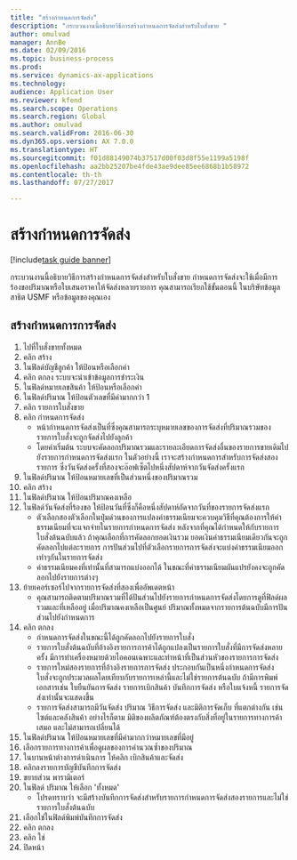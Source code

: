 ```yaml
--- 
title: "สร้างกำหนดการจัดส่ง"
description: "กระบวนงานนี้อธิบายวิธีการสร้างกำหนดการจัดส่งสำหรับใบสั่งขาย "
author: omulvad
manager: AnnBe
ms.date: 02/09/2016
ms.topic: business-process
ms.prod: 
ms.service: dynamics-ax-applications
ms.technology: 
audience: Application User
ms.reviewer: kfend
ms.search.scope: Operations
ms.search.region: Global
ms.author: omulvad
ms.search.validFrom: 2016-06-30
ms.dyn365.ops.version: AX 7.0.0
ms.translationtype: HT
ms.sourcegitcommit: f01d88149074b37517d00f03d8f55e1199a5198f
ms.openlocfilehash: aa2bb25207be4fde43ae9dee85ee6868b1b58972
ms.contentlocale: th-th
ms.lasthandoff: 07/27/2017

---
```

# <a name="create-a-delivery-schedule"></a>สร้างกำหนดการจัดส่ง

[!include[task guide banner](../../includes/task-guide-banner.md)]

กระบวนงานนี้อธิบายวิธีการสร้างกำหนดการจัดส่งสำหรับใบสั่งขาย  กำหนดการจัดส่งจะใช้เมื่อมีการร้องขอปริมาณหรือใบเสนอราคาให้จัดส่งหลายรายการ  คุณสามารถเรียกใช้ขั้นตอนนี้ ในบริษัทข้อมูลสาธิต USMF หรือข้อมูลของคุณเอง


## <a name="create-delivery-schedule"></a>สร้างกำหนดการการจัดส่ง
1. ไปที่ใบสั่งขายทั้งหมด
2. คลิก สร้าง
3. ในฟิลด์บัญชีลูกค้า ให้ป้อนหรือเลือกค่า
4. คลิก ตกลง ระบบจะนำเข้าข้อมูลการชำระเงิน
5. ในฟิลด์หมายเลขสินค้า ให้ป้อนหรือเลือกค่า
6. ในฟิลด์ปริมาณ ให้ป้อนตัวเลขที่มีค่ามากกว่า 1
7. คลิก รายการใบสั่งขาย
8. คลิก กำหนดการจัดส่ง
    * หน้ากำหนดการจัดส่งเป็นที่ซึ่งคุณสามารถระบุหมายเลขของการจัดส่งที่ปริมาณรวมของรายการใบสั่งจะถูกจัดส่งไปยังลูกค้า    
    * โดยค่าเริ่มต้น ระบบจะคัดลอกปริมาณรวมและรายละเอียดการจัดส่งอื่นของรายการขายเดิมไปยังรายการกำหนดการจัดส่งแรก  ในตัวอย่างนี้ เราจะสร้างกำหนดการสำหรับการจัดส่งสองรายการ ซึ่งวันจัดส่งครั้งที่สองจะอ๊อฟเซ็ตไปหนึ่งสัปดาห์จากวันจัดส่งครั้งแรก  
9. ในฟิลด์ปริมาณ ให้ป้อนหมายเลขที่เป็นส่วนหนึ่งของปริมาณรวม
10. คลิก สร้าง
11. ในฟิลด์ปริมาณ ให้ป้อนปริมาณคงเหลือ
12. ในฟิลด์วันจัดส่งที่ร้องขอ ให้ป้อนวันที่ซึ่งก็คือหนึ่งสัปดาห์ถัดจากวันที่ของรายการจัดส่งแรก
    * ตัวเลือกสองตัวเลือกในปุ่มด่วนของการแปลงค่าธรรมเนียมจะควบคุมวิธีที่คุณต้องการให้ค่าธรรมเนียมที่จะแจกจ่ายในรายการกำหนดการจัดส่ง หลังจากที่คุณได้กำหนดให้กับรายการใบสั่งต้นฉบับแล้ว  ถ้าคุณเลือกที่การคัดลอกยอดเงินรวม ยอดเงินค่าธรรมเนียมเดียวกันจะถูกคัดลอกไปแต่ละรายการ  การปันส่วนไปที่ตัวเลือกรายการการจัดส่งจะแบ่งค่าธรรมเนียมออกเท่าๆกันในรายการจัดส่ง  
    * ค่าธรรมเนียมคงที่เท่านั้นที่สามารถแบ่งออกได้ ในขณะที่ค่าธรรมเนียมผันแปรยังคงจะถูกคัดลอกไปยังรายการต่างๆ  
13. ย้ายเคอร์เซอร์ไปจากรายการจัดส่งที่สองเพื่ออัพเดตหน้า
    * คุณสามารถติดตามปริมาณรวมที่ได้ปันส่วนไปยังรายการกำหนดการจัดส่งโดยการดูที่ฟิลด์ผลรวมและที่เหลืออยู่  เมื่อปริมาณคงเหลือเป็นศูนย์ ปริมาณทั้งหมดจากรายการต้นฉบับมีการปันส่วนไปยังกำหนดการ   
14. คลิก ตกลง
    * กำหนดการจัดส่งในขณะนี้ได้ถูกคัดลอกไปยังรายการใบสั่ง   
    * รายการใบสั่งต้นฉบับที่อ้างอิงรายการการค้าได้ถูกแปลงเป็นรายการใบสั่งที่มีการจัดส่งหลายครั้ง  มีการทำเครื่องหมายด้วยไอคอนเฉพาะและทำหน้าที่เป็นส่วนหัวของรายการการจัดส่ง  
    * รายการใหม่สองรายการที่อ้างอิงรายการการจัดส่ง ประกอบกันเป็นหนึ่งกำหนดการจัดส่ง  ใบสั่งจะถูกประมวลผลโดยเทียบกับรายการเหล่านี้และไม่ใช่รายการต้นฉบับ  ถ้ามีการพิมพ์เอกสารเช่น ใบยืนยันการจัดส่ง รายการเบิกสินค้า บันทึกการจัดส่ง หรือใบแจ้งหนี้ รายการจัดส่งเท่านั้นจะแสดงขึ้น   
    * รายการจัดส่งสามารถมีวันจัดส่ง ปริมาณ วิธีการจัดส่ง และมิติการจัดเก็บ ที่แตกต่างกัน เช่น ไซต์และคลังสินค้า อย่างไรก็ตาม มิติของผลิตภัณฑ์ต้องตรงกับสิ่งที่อยู่ในรายการทางการค้าเสมอ และไม่สามารถเปลี่ยนได้  
15. ในฟิลด์ปริมาณ ให้ป้อนหมายเลขที่มีค่ามากกว่าหมายเลขที่มีอยู่
16. เลือกรายการทางการค้าเพื่อดูผลของการคำนวณซ้ำของปริมาณ
17. ในบานหน้าต่างการดำเนินการ ให้คลิก เบิกสินค้าและจัดส่ง
18. คลิกลงรายการบัญชีบันทึกการจัดส่ง
19. ขยายส่วน พารามิเตอร์
20. ในฟิลด์ ปริมาณ ให้เลือก 'ทั้งหมด'
    * โปรดทราบว่า จะมีสร้างบันทึกการจัดส่งสำหรับรายการกำหนดการจัดส่งสองรายการและไม่ใช่รายการใบสั่งต้นฉบับ  
21. เลือกใช่ในฟิลด์พิมพ์บันทึกการจัดส่ง
22. คลิก ตกลง
23. คลิก ใช่
24. ปิดหน้า


